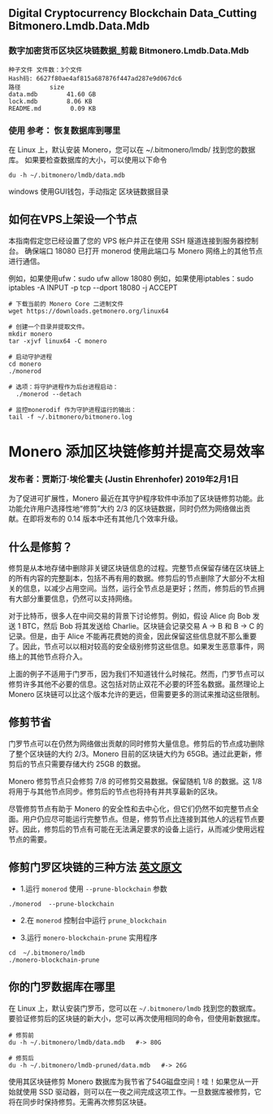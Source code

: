 ## Digital Cryptocurrency Blockchain Data_Cutting Bitmonero.Lmdb.Data.Mdb
### 数字加密货币区块区块链数据_剪裁 Bitmonero.Lmdb.Data.Mdb
```
种子文件 文件数：3个文件
Hash码: 6627f80ae4af815a687876f447ad287e9d067dc6
路径        size
data.mdb        41.60 GB
lock.mdb        8.06 KB
README.md        0.09 KB
```

### 使用 参考：   恢复数据库到哪里
在 Linux 上，默认安装 Monero，您可以在 ~/.bitmonero/lmdb/ 找到您的数据库。
如果要检查数据库的大小，可以使用以下命令
```
du -h ~/.bitmonero/lmdb/data.mdb
```
windows 使用GUI钱包，手动指定 区块链数据目录


## 如何在VPS上架设一个节点

本指南假定您已经设置了您的 VPS 帐户并正在使用 SSH 隧道连接到服务器控制台。
确保端口 18080 已打开
monerod 使用此端口与 Monero 网络上的其他节点进行通信。

例如，如果使用ufw：sudo ufw allow 18080 例如，如果使用iptables：sudo iptables -A INPUT -p tcp --dport 18080 -j ACCEPT
```
# 下载当前的 Monero Core 二进制文件
wget https://downloads.getmonero.org/linux64

# 创建一个目录并提取文件。
mkdir monero
tar -xjvf linux64 -C monero

# 启动守护进程
cd monero
./monerod

# 选项：将守护进程作为后台进程启动：
  ./monerod --detach

# 监控monerodif 作为守护进程运行的输出：
tail -f ~/.bitmonero/bitmonero.log
```

# Monero 添加区块链修剪并提高交易效率

### 发布者：贾斯汀·埃伦霍夫 (Justin Ehrenhofer) 2019年2月1日

为了促进可扩展性，Monero 最近在其守护程序软件中添加了区块链修剪功能。此功能允许用户选择性地“修剪”大约 2/3 的区块链数据，同时仍然为网络做出贡献。在即将发布的 0.14 版本中还有其他几个效率升级。

## 什么是修剪？
修剪是从本地存储中删除非关键区块链信息的过程。完整节点保留存储在区块链上的所有内容的完整副本，包括不再有用的数据。修剪后的节点删除了大部分不太相关的信息，以减少占用空间。当然，运行全节点总是更好；然而，修剪后的节点拥有大部分重要信息，仍然可以支持网络。

对于比特币，很多人在中间交易的背景下讨论修剪。例如，假设 Alice 向 Bob 发送 1 BTC，然后 Bob 将其发送给 Charlie。区块链会记录交易 A -> B 和 B -> C 的记录。但是，由于 Alice 不能再花费她的资金，因此保留这些信息就不那么重要了。因此，节点可以以相对较高的安全级别修剪这些信息。如果发生恶意事件，网络上的其他节点将介入。

上面的例子不适用于门罗币，因为我们不知道钱什么时候花。然而，门罗节点可以修剪许多其他不必要的信息。这包括对防止双花不必要的环签名数据。虽然理论上 Monero 区块链可以比这个版本允许的更远，但需要更多的测试来推动这些限制。

## 修剪节省
门罗节点可以在仍然为网络做出贡献的同时修剪大量信息。修剪后的节点成功删除了整个区块链的大约 2/3。Monero 目前的区块链大约为 65GB。通过此更新，修剪后的节点只需要存储大约 25GB 的数据。

Monero 修剪节点只会修剪 7/8 的可修剪交易数据。保留随机 1/8 的数据。这 1/8 将用于与其他节点同步。修剪后的节点也将持有并共享最新的区块。

尽管修剪节点有助于 Monero 的安全性和去中心化，但它们仍然不如完整节点全面。用户仍应尽可能运行完整节点。但是，修剪节点比连接到其他人的远程节点要好。因此，修剪后的节点有可能在无法满足要求的设备上运行，从而减少使用远程节点的需要。

## 修剪门罗区块链的三种方法 [英文原文](https://www.publish0x.com/solareclipse/howto-prune-shrink-the-database-of-the-monero-blockchain-on-xpgwjx)
- 1.运行 `monerod` 使用 `--prune-blockchain` 参数
```
./monerod  --prune-blockchain
```

- 2.在 `monerod` 控制台中运行 `prune_blockchain`

- 3.运行 `monero-blockchain-prune` 实用程序
```
cd  ~/.bitmonero/lmdb
./monero-blockchain-prune
```


## 你的门罗数据库在哪里
在 Linux 上，默认安装门罗币，您可以在 `~/.bitmonero/lmdb` 找到您的数据库。
要验证修剪后的区块链的新大小，您可以再次使用相同的命令，但使用新数据库。

```
# 修剪前
du -h ~/.bitmonero/lmdb/data.mdb   #-> 80G

# 修剪后
du -h ~/.bitmonero/lmdb-pruned/data.mdb   #-> 26G
```
使用其区块链修剪 Monero 数据库为我节省了54G磁盘空间！哇！如果您从一开始就使用 SSD 驱动器，则可以在一夜之间完成这项工作。一旦数据库被修剪，它将在同步时保持修剪。无需再次修剪区块链。

